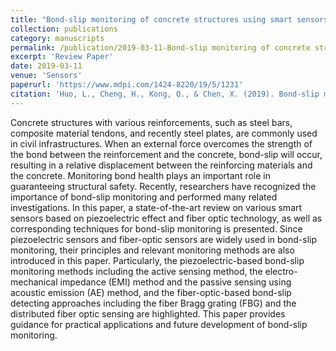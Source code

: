 ```yaml
---
title: "Bond-slip monitoring of concrete structures using smart sensors — A review"
collection: publications
category: manuscripts
permalink: /publication/2019-03-11-Bond-slip monitoring of concrete structures using smart sensors — A review
excerpt: 'Review Paper'
date: 2019-03-11
venue: 'Sensors'
paperurl: 'https://www.mdpi.com/1424-8220/19/5/1231'
citation: 'Huo, L., Cheng, H., Kong, Q., & Chen, X. (2019). Bond-slip monitoring of concrete structures using smart sensors—A review. Sensors, 19(5), 1231.'
---
```


Concrete structures with various reinforcements, such as steel bars, composite material tendons, and recently steel plates, are commonly used in civil infrastructures. When an external force overcomes the strength of the bond between the reinforcement and the concrete, bond-slip will occur, resulting in a relative displacement between the reinforcing materials and the concrete. Monitoring bond health plays an important role in guaranteeing structural safety. Recently, researchers have recognized the importance of bond-slip monitoring and performed many related investigations. In this paper, a state-of-the-art review on various smart sensors based on piezoelectric effect and fiber optic technology, as well as corresponding techniques for bond-slip monitoring is presented. Since piezoelectric sensors and fiber-optic sensors are widely used in bond-slip monitoring, their principles and relevant monitoring methods are also introduced in this paper. Particularly, the piezoelectric-based bond-slip monitoring methods including the active sensing method, the electro-mechanical impedance (EMI) method and the passive sensing using acoustic emission (AE) method, and the fiber-optic-based bond-slip detecting approaches including the fiber Bragg grating (FBG) and the distributed fiber optic sensing are highlighted. This paper provides guidance for practical applications and future development of bond-slip monitoring.

<!--slidesurl: 'http://academicpages.github.io/files/slides1.pdf'-->

